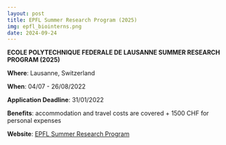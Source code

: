 ```yaml
---
layout: post
title: EPFL Summer Research Program (2025)
img: epfl_biointerns.png
date: 2024-09-24
---
```


**ECOLE POLYTECHNIQUE FEDERALE DE LAUSANNE SUMMER RESEARCH PROGRAM (2025)**

**Where**: Lausanne, Switzerland

**When**: 04/07 - 26/08/2022 

**Application Deadline**: 31/01/2022

**Benefits**: accommodation and travel costs are covered + 1500 CHF for personal expenses

**Website**: [EPFL Summer Research Program](https://www.epfl.ch/schools/sv/education/summer-research-program/)


